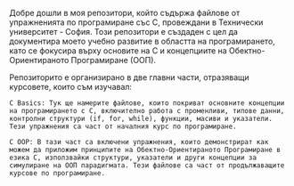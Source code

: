 Добре дошли в моя репозитори, който съдържа файлове от упражненията по програмиране със C, провеждани в Технически университет - София. Този репозитори е създаден с цел да документира моето учебно развитие в областта на програмирането, като се фокусира върху основите на C и концепциите на Обектно-Ориентираното Програмиране (ООП).


Репозиторито е организирано в две главни части, отразяващи курсовете, които съм изучавал:

    C Basics: Тук ще намерите файлове, които покриват основните концепции на програмирането с C, включително работа с променливи, типове данни, контролни структури (if, for, while), функции, масиви и указатели. Тези упражнения са част от началния курс по програмиране.

    C OOP: В тази част са включени упражнения, които демонстрират как можем да приложим принципите на Обектно-Ориентираното Програмиране в езика C, използвайки структури, указатели и други концепции за симулиране на ООП парадигмата. Тези файлове са част от продължаващите курсове по програмиране.

